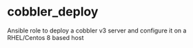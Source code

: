 # cobbler_deploy
Ansible role to deploy a cobbler v3 server and configure it on a RHEL/Centos 8 based host
